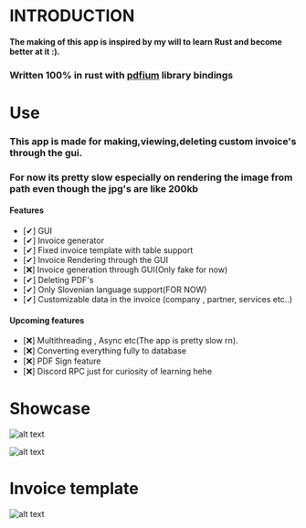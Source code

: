 # INTRODUCTION

#### The making of this app is inspired by my will to learn Rust and become better at it :).

### Written 100% in rust with [pdfium](https://github.com/bblanchon/pdfium-binaries/releases) library bindings

# Use

### This app is made for making,viewing,deleting custom invoice's through the gui.

### For now its pretty slow especially on rendering the image from path even though the jpg's are like 200kb

#### Features

- [✔] GUI
- [✔] Invoice generator
- [✔] Fixed invoice template with table support
- [✔] Invoice Rendering through the GUI
- [❌] Invoice generation through GUI(Only fake for now)
- [✔] Deleting PDF's
- [✔] Only Slovenian language support(FOR NOW)
- [✔] Customizable data in the invoice (company , partner, services etc..)

#### Upcoming features

- [❌] Multithreading , Async etc(The app is pretty slow rn).
- [❌] Converting everything fully to database
- [❌] PDF Sign feature
- [❌] Discord RPC just for curiosity of learning hehe

# Showcase

![alt text](https://i.imgur.com/pwrZ4Xj.png "PDF Viewer")

![alt text](https://i.imgur.com/zxizbv3.png "Logo Title Text 1")

# Invoice template

![alt text](https://i.imgur.com/oSGMmMe.png "Logo Title Text 1")
